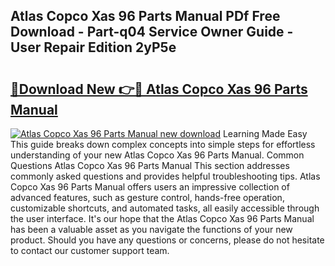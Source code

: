 ## Atlas Copco Xas 96 Parts Manual PDf Free Download - Part-q04 Service Owner Guide - User Repair Edition 2yP5e

# <h2><a href="http://bc34690.oget.top/?id=Atlas+Copco+Xas+96+Parts+Manual">🔗Download New 👉🔴 Atlas Copco Xas 96 Parts Manual</a></h2>

[![Atlas Copco Xas 96 Parts Manual new download](https://i.imgur.com/5g1atiW.png)](http://bc34690.oget.top/?id=Atlas+Copco+Xas+96+Parts+Manual)
Learning Made Easy This guide breaks down complex concepts into simple steps for effortless understanding of your new Atlas Copco Xas 96 Parts Manual. Common Questions Atlas Copco Xas 96 Parts Manual This section addresses commonly asked questions and provides helpful troubleshooting tips. Atlas Copco Xas 96 Parts Manual offers users an impressive collection of advanced features, such as gesture control, hands-free operation, customizable shortcuts, and automated tasks, all easily accessible through the user interface. It's our hope that the Atlas Copco Xas 96 Parts Manual has been a valuable asset as you navigate the functions of your new product. Should you have any questions or concerns, please do not hesitate to contact our customer support team.
